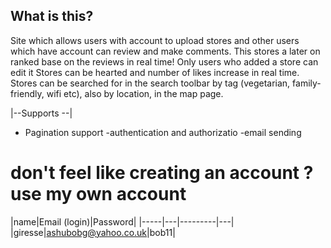 ## What is this?

Site which allows users with account to upload stores and other users which have account can review and make comments. 
This stores a later on ranked base on the reviews in real time!
Only users who added a store can edit it
Stores can be hearted and number of likes increase in real time.
Stores can be searched for in the search toolbar by tag (vegetarian, family-friendly, wifi etc), also by location, in the map page.


|--Supports --|
- Pagination support
-authentication and authorizatio
-email sending




# don't feel like creating an account ? use my own account

|name|Email (login)|Password|
|-----|---|---------|---|
 |giresse|ashubobg@yahoo.co.uk|bob11|



